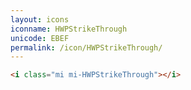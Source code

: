 ```yaml
---
layout: icons
iconname: HWPStrikeThrough
unicode: EBEF
permalink: /icon/HWPStrikeThrough/
---
```


``` html
<i class="mi mi-HWPStrikeThrough"></i>
```
